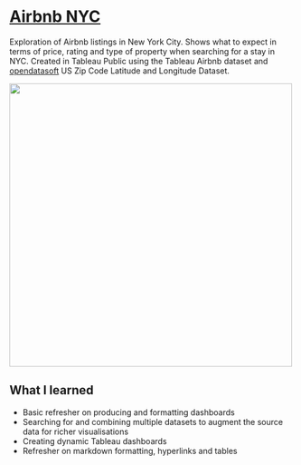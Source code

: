 # [Airbnb NYC](https://public.tableau.com/profile/shafeeq.mollagee#!/vizhome/NYCAirbnb_16128973105580/Dashboard1)

Exploration of Airbnb listings in New York City. Shows what to expect in terms of price, rating and type of property when searching for a stay in NYC. Created in Tableau Public using the Tableau Airbnb dataset and [opendatasoft](https://public.opendatasoft.com/explore/dataset/us-zip-code-latitude-and-longitude/export/) US Zip Code Latitude and Longitude Dataset.

<img src = "https://i.postimg.cc/ydFcHFRq/NYC-Airbnb.png" width = "500"> 


## What I learned

- Basic refresher on producing and formatting dashboards 
- Searching for and combining multiple datasets to augment the source data for richer visualisations
- Creating dynamic Tableau dashboards
- Refresher on markdown formatting, hyperlinks and tables
